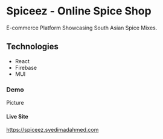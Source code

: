 # Spiceez - Online Spice Shop

E-commerce Platform Showcasing South Asian Spice Mixes.

## Technologies

- React
- Firebase
- MUI

### Demo

Picture

#### Live Site

https://spiceez.syedimadahmed.com

